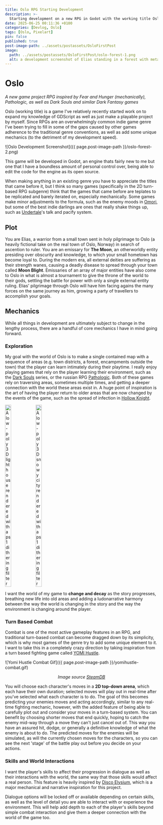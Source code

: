 ```yaml
---
title: Oslo RPG Starting Development
description: >-
  Starting development on a new RPG in Godot with the working title Oslo
date: 2025-06-25 00:11:36 +0100
categories: [Devlog, Oslo]
tags: [Oslo, Pixelart]
pin: false
published: true
post-image-path: ../assets/postassets/OsloFirstPost
image:
  path: ../assets/postassets/OsloFirstPost/oslo-forest-1.png
  alt: a development screenshot of Elias standing in a forest with metal fencing blocking off the treeline
---
```


# Oslo
<i class="subtitle">A new game project RPG inspired by Fear and Hunger (mechanically), Pathologic, as well as Dark Souls and similar Dark Fantasy games</i>

Oslo (working title) is a game I've relatively recently started work on to expand my knowledge of GDScript as well as just make a playable project by myself. Since RPGs are an overwhelmingly common indie game genre I've been trying to fill in some of the gaps caused by other games adherence to the traditional genre conventions, as well as add some unique mechanics (to the detriment of my development speed).

![Oslo Development Screenshot]({{ page.post-image-path }}/oslo-forest-2.png)

This game will be developed in Godot, an engine thats fairly new to me but one that I have a boundless amount of personal control over, being able to edit the code for the engine as its open source.

When making anything in an existing genre you have to appreciate the titles that came before it, but I think so many games (specifically in the 2D turn-based RPG subgenre) think that the games that came before are teplates to be replicated and barely iterated on, especially mechanically. Some games make minor adjustments to the formula, such as the enemy moods in <a href="https://store.steampowered.com/app/1150690/OMORI/">Omori</a>, but some of the best indie darlings are ones that really shake things up, such as <a href="https://store.steampowered.com/app/391540/Undertale/">Undertale</a>'s talk and pacify system.

## Plot

You are Elias, a warrior from a small town sent in holy pilgrimage to Oslo (a heavily fictional take on the real town of Oslo, Norway) in search of ascention to ruler. You are an emissary for **The Moon**, an otherworldly entity presiding over obscurity and knowledge, to which your small hometown has become loyal to. During the modern era, all external deities are suffering as their strength wanes, causing a deadly disease to spread through your town called **Moon Blight**. Emissaries of an array of major entities have also come to Oslo in what is almost a tournament to give the throne of the world to their gods, settling the battle for power with only a single external entity ruling. Elias' pilgrimage through Oslo will have him facing agains the many forces on the same journey as him, growing a party of travellers to accomplish your goals.

## Mechanics

While all things in development are ultimately subject to change in the lengthy process, there are a handful of core mechanics I have in mind going forward.

### Exploration

My goal with the world of Oslo is to make a single contained map with a sequence of areas (e.g. town districts, a forest, encampments outside the town) that the player can learn intimately during their playtime. I really enjoy playing games that rely on the player learning their environment, such as the <a href="https://store.steampowered.com/sale/DarkSoulsFranchise">Dark Souls</a> series, or the russian RPG <a href="https://store.steampowered.com/app/384110/Pathologic_Classic_HD/">Pathologic</a>. Both of these games rely on traversing areas, sometimes multiple times, and getting a deeper connection with the world these areas exist in. A huge point of inspiration is the art of having the player return to older areas that are now changed by the events of the game, such as the spread of infection in <a href="https://store.steampowered.com/app/367520/Hollow_Knight/">Hollow Knight</a>.

<div style="display:flex">
    <img src="{{ page.post-image-path }}/hk-forgotten-crossroads.png" title="A lighthouse rendered using the dithering effect" alt="A low-poly 3D lighthouse rendered with a ps1 dithering filter" height="20%">
    <img src="{{ page.post-image-path }}/hk-infected-crossroads.png" title="A snowy city scene rendered with dithering" alt="A low-poly 3D snowy city rendered with a ps1 dithering filter" height="20%">
</div>

I want the world of my game to **change and decay** as the story progresses, breathing new life into old areas and adding a ludonarrative harmony between the way the world is changing in the story and the way the environment is changing around the player.

### Turn Based Combat

Combat is one of the most active gameplay features in an RPG, and traditional turn-based combat can become dragged down by its simplicity, which is why most games of the genre try to add some unique element to it. I want to take this in a completely crazy direction by taking inspiration from a turn based fighting game called <a href="https://store.steampowered.com/app/2212330/Your_Only_Move_Is_HUSTLE/">YOMI Hustle</a>.

![Yomi Hustle Combat Gif]({{ page.post-image-path }}/yomihustle-combat.gif)
<div style="text-align: center;">
<i class="subtitle">Image source <a href="https://steamdb.info/patchnotes/12485106/">SteamDB</a></i>
</div>

You will choose each character's moves in a **2D top-down arena**, which each have their own duration; selected moves will play out in real-time after you've selected what each character is to do. The goal of this becomes predicting your enemies moves and acting accordingly, similar to any real-time fighting mechanic, however, with the added feature of being able to carefully plot out and consider your moves in a turn-based system.
You can benefit by choosing shorter moves that end quickly, hoping to catch the enemy mid-way through a move they can't just cancel out of. This way you have an assured hit, dodge, or generally a definitive knowledge of what the enemy is about to do. The predicted moves for the enemies will be simulated, as will the currently chosen moves for the characters, so you can see the next 'stage' of the battle play out before you decide on your actions.

### Skills and World Interactions

I want the player's skills to affect their progression in dialogue as well as their interactions with the world, the same way that those skills would affect a real person. This feature is heavily inspired by <a href="https://store.steampowered.com/app/632470/Disco_Elysium__The_Final_Cut/">Disco Elysium</a>, which is a major mechanical and narrative inspiration for this project.

Dialogue options will be locked off or available depending on certain skills, as well as the level of detail you are able to interact with or experience the environment. This will help add depth to each of the player's skills beyond simple combat interaction and give them a deeper connection with the world of the game too.